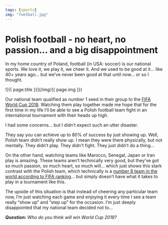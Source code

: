 ```yaml
---
tags: [sports]
img: "football.jpg"
---
```


# Polish football - no heart, no passion... and a big disappointment

In my home country of Poland, football (in USA: soccer) is our national sports. We love it, we play it, we cheer it. And we used to be good at it... like 40+ years ago... but we’ve never been good at that until now... or so I thought.

<!--More-->

![{{ page.title }}](/img/{{ page.img }})

Our national team qualified as number 1 seed in their group to the [FIFA World Cup 2018](https://en.m.wikipedia.org/wiki/FIFA_World_Cup). Watching them play together made me hope that for the first time in my life I’ll be able to see a Polish football team fight in an international tournament with their heads up high.

I had some concerns... but I didn’t expect such an utter disaster.

They say you can achieve up to 80% of success by just showing up. Well, Polish team didn’t really show up. I mean they were there physically, but not mentally. They didn’t play. They didn’t fight. They just didn’t do a thing...

On the other hand, watching teams like Marocco, Senegal, Japan or Iran play is amazing. These teams aren’t technically very good, but they’ve got so much passion, so much heart, so much will... which just shows this stark contrast with the Polish team, which technically is a [number 8 team in the world according to FIFA ranking](https://en.m.wikipedia.org/wiki/FIFA_World_Rankings)... but simply doesn’t have what it takes to play in a tournament like this.

The upside of this situation is that instead of cheering any particular team now, I’m just watching each game and enjoying it every time I see a team really “show up” and “step up” for the occasion. I’m just deeply disappointed that my national team decided not to...

***Question:*** *Who do you think will win World Cup 2018?*

[d]: http://db.tt/kD7Liux
[t]: https://twitter.com/MSliwinski
[p]: /podcast
[n]: https://michael.gratis/nozbe
[r]: https://michael.gratis/radex
[i]: https://michael.gratis/thepodcast
[o]: https://michael.gratis/ipadonly